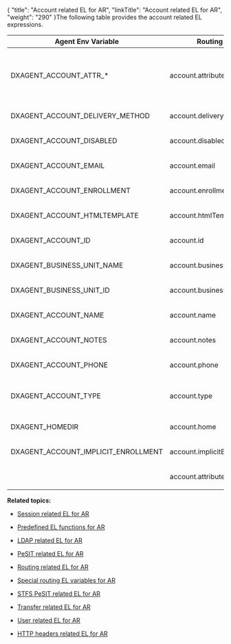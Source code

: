 {
    "title": "Account related EL for AR",
    "linkTitle": "Account related EL for AR",
    "weight": "290"
}The following table provides the account related EL expressions.

<table cellspacing="0">
   <col/>
   <col/>
   <col/>
   <thead>
      <tr>
         <th><span>Agent Env Variable</span>
</th>
         <th>Routing EL expression</th>
         <th>Example</th>
      </tr>
   </thead>
   <tbody>
      <tr>
         <td>
            <p>
<nobr>DXAGENT_ACCOUNT_ATTR_*</nobr>
</p>
         </td>
         <td>
            <p>account.attributes['ATTRIBUTE_NAME']</p>
         </td>
         <td>
            <p><code>${account.attributes['templateClass'].toUpperCase() eq 'AdClass'.toUpperCase()}</code> - returns true</p>
            <p><code>${account.attributes['transfersWebServiceAllowed']}</code> - returns either false or true</p>
         </td>
      </tr>
      <tr>
         <td>
            <p>DXAGENT_ACCOUNT_DELIVERY_METHOD</p>
         </td>
         <td>
            <p>account.deliveryMethod</p>
         </td>
         <td><code>${account.deliveryMethod.toLowerCase() == 'custom' }</code>
         </td>
      </tr>
      <tr>
         <td>
            <p>DXAGENT_ACCOUNT_DISABLED</p>
         </td>
         <td>
            <p>account.disabled</p>
         </td>
         <td><code>${account.disabled != '0'}</code> - returns true         </td>
      </tr>
      <tr>
         <td>
            <p>DXAGENT_ACCOUNT_EMAIL</p>
         </td>
         <td>
            <p>account.email</p>
         </td>
         <td><code>${!empty account.email}</code>
         </td>
      </tr>
      <tr>
         <td>
            <p>DXAGENT_ACCOUNT_ENROLLMENT</p>
         </td>
         <td>
            <p>account.enrollment</p>
         </td>
         <td>
            <p><code>${account.enrollment.toLowerCase() eq 'existing_account'}</code>
</p>
         </td>
      </tr>
      <tr>
         <td>
            <p>DXAGENT_ACCOUNT_HTMLTEMPLATE</p>
         </td>
         <td>
            <p>account.htmlTemplate</p>
         </td>
         <td><code>${account.htmlTemplate.substring(11,14) eq 'sm6'}</code>
         </td>
      </tr>
      <tr>
         <td>
            <p>DXAGENT_ACCOUNT_ID</p>
         </td>
         <td>
            <p>account.id</p>
         </td>
         <td>
            <p><code>${ !empty account.id}</code>
</p>
         </td>
      </tr>
      <tr>
         <td>
            <p>DXAGENT_BUSINESS_UNIT_NAME</p>
         </td>
         <td>
            <p>account.businessUnit.name</p>
         </td>
         <td><code>${account.businessUnit.name eq 'bu'}</code> - returns true         </td>
      </tr>
      <tr>
         <td>
            <p>DXAGENT_BUSINESS_UNIT_ID</p>
         </td>
         <td>
            <p>account.businessUnit.id</p>
         </td>
         <td><code>${ !empty account.businessUnit.id}</code>
         </td>
      </tr>
      <tr>
         <td>
            <p>DXAGENT_ACCOUNT_NAME</p>
         </td>
         <td>
            <p>account.name</p>
         </td>
         <td><code>${account.name eq 'template-routes'}</code> - returns true         </td>
      </tr>
      <tr>
         <td>
            <p>DXAGENT_ACCOUNT_NOTES</p>
         </td>
         <td>
            <p>account.notes</p>
         </td>
         <td><code>${ !empty account.notes}</code>
         </td>
      </tr>
      <tr>
         <td>
            <p>DXAGENT_ACCOUNT_PHONE</p>
         </td>
         <td>
            <p>account.phone</p>
         </td>
         <td><code>${ !empty account.phone}</code>
         </td>
      </tr>
      <tr>
         <td>
            <p>DXAGENT_ACCOUNT_TYPE</p>
         </td>
         <td>
            <p>account.type</p>
         </td>
         <td>
            <p><code>${account.type eq 'template'}</code>
</p>
            <p><code>${account.type != 'service'}</code>
</p>
         </td>
      </tr>
      <tr>
         <td>
            <p>DXAGENT_HOMEDIR</p>
         </td>
         <td>
            <p>account.home</p>
         </td>
         <td><code>${parentFolder(transfer.targetDirFull) eq account.home}</code>
         </td>
      </tr>
      <tr>
         <td>
            <p>DXAGENT_ACCOUNT_IMPLICIT_ENROLLMENT</p>
         </td>
         <td>
            <p>account.implicitEnrollment</p>
         </td>
         <td><code>${account.implicitEnrollment.toLowerCase().matches('.*account')}</code>
         </td>
      </tr>
      <tr>
         <td>          </td>
         <td>
            <p>account.attributes['userVars.xxx']</p>
         </td>
         <td>Access additional attribute of an account with name <code>xxx</code>.         </td>
      </tr>
   </tbody>
</table>

**Related topics:**

-   [Session related EL for AR](../r_st_session_related)
-   [Predefined EL functions for AR](../r_st_predefined_el_functions)
-   [LDAP related EL for AR](../r_st_ldap_related)
-   [PeSIT related EL for AR](../r_st_pesit_related)
-   [Routing related EL for AR](../r_st_routing_related)
-   [Special routing EL variables for AR](../r_st_special_routing_variables)
-   [STFS PeSIT related EL for AR](../r_st_stfs_pesit_related)
-   [Transfer related EL for AR](../r_st_transfer_related)
-   [User related EL for AR](../r_st_user_related)
-   [HTTP headers related EL for AR](../r_st_http_headers)
